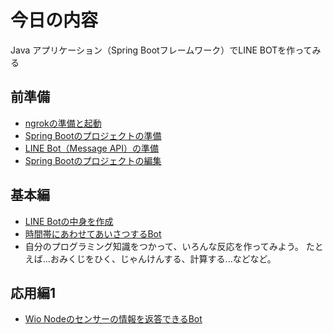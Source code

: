 # 今日の内容

Java アプリケーション（Spring Bootフレームワーク）でLINE BOTを作ってみる

## 前準備

- [ngrokの準備と起動](doc/01.md)
- [Spring Bootのプロジェクトの準備](doc/02.md)
- [LINE Bot（Message API）の準備](doc/03.md)
- [Spring Bootのプロジェクトの編集](doc/04.md)

## 基本編

- [LINE Botの中身を作成](doc/05.md)
- [時間帯にあわせてあいさつするBot](doc/05.md)
- 自分のプログラミング知識をつかって、いろんな反応を作ってみよう。
  たとえば...おみくじをひく、じゃんけんする、計算する...などなど。


## 応用編1

- [Wio Nodeのセンサーの情報を返答できるBot](doc/ex01.md)
